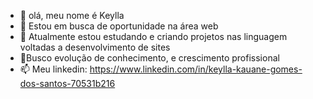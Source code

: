 - 👋 olá, meu nome é Keylla
- 👀 Estou em busca de oportunidade na área web
- 🌱 Atualmente estou estudando e criando projetos nas linguagem voltadas a desenvolvimento de sites
- 💞️Busco evolução de conhecimento, e crescimento profissional
- 📫 Meu linkedin: https://www.linkedin.com/in/keylla-kauane-gomes-dos-santos-70531b216
